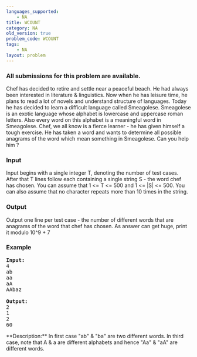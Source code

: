 ```yaml
---
languages_supported:
    - NA
title: WCOUNT
category: NA
old_version: true
problem_code: WCOUNT
tags:
    - NA
layout: problem
---
```

###  All submissions for this problem are available. 

Chef has decided to retire and settle near a peaceful beach. He had always been interested in literature & linguistics. Now when he has leisure time, he plans to read a lot of novels and understand structure of languages. Today he has decided to learn a difficult language called Smeagolese. Smeagolese is an exotic language whose alphabet is lowercase and uppercase roman letters. Also every word on this alphabet is a meaningful word in Smeagolese. Chef, we all know is a fierce learner - he has given himself a tough exercise. He has taken a word and wants to determine all possible anagrams of the word which mean something in Smeagolese. Can you help him ?

### Input

Input begins with a single integer T, denoting the number of test cases. After that T lines follow each containing a single string S - the word chef has chosen. You can assume that 1 <= T <= 500 and 1 <= |S| <= 500. You can also assume that no character repeats more than 10 times in the string.

### Output

Output one line per test case - the number of different words that are anagrams of the word that chef has chosen. As answer can get huge, print it modulo 10^9 + 7

### Example

<pre><b>Input:</b>
4
ab
aa
aA
AAbaz

<b>Output:</b>
2
1
2
60
</pre>**Description:** In first case "ab" & "ba" are two different words. In third case, note that A & a are different alphabets and hence "Aa" & "aA" are different words.
